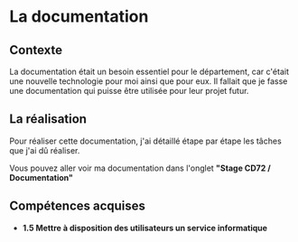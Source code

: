 # La documentation 

## Contexte 

La documentation était un besoin essentiel pour le département, car c'était une nouvelle technologie pour moi ainsi que pour eux. Il fallait que je fasse une documentation qui puisse être utilisée pour leur projet futur.

## La réalisation 

Pour réaliser cette documentation, j'ai détaillé étape par étape les tâches que j'ai dû réaliser. 

Vous pouvez aller voir ma documentation dans l'onglet **"Stage CD72 / Documentation"**

## Compétences acquises 

- **1.5 Mettre à disposition des utilisateurs un service informatique**
